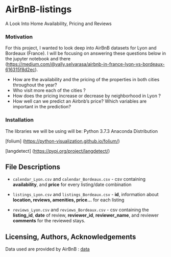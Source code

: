 # AirBnB-listings
A Look Into Home Availability, Pricing and Reviews

### Motivation
For this project, I wanted to look deep into AirBnB datasets for Lyon and Bordeaux (France). I will be focusing on answering these questions below in the jupyter notebook and there (https://medium.com/@vally.selvarasa/airbnb-in-france-lyon-vs-bordeaux-616315f8d2ec). 

- How are the availability and the pricing of the properties in both cities throughout the year?
- Who visit more each of the cities ?
- How does the pricing increase or decrease by neighborhood in Lyon ?
- How well can we predict an Airbnb’s price? Which variables are important in the prediction?

### Installation
The libraries we will be using will be:
Python 3.7.3 Anaconda Distribution

[folium] (https://python-visualization.github.io/folium/)

[langdetect] (https://pypi.org/project/langdetect/)

## File Descriptions
* `calendar_Lyon.csv` and `calendar_Bordeaux.csv` - csv containing **availability**, and **price** for every listing/date combination

* `listings_Lyon.csv` and `listings_Bordeaux.csv` - **id**, information about **location, reviews, amenities, price...** for each listing

* `reviews_Lyon.csv` and `reviews_Bordeaux.csv` - csv containing the **listing_id**, **date** of review, **reviewer_id**, **reviewer_name**, and reviewer **comments** for the reviewed stays.

## Licensing, Authors, Acknowledgements<a name="licensing"></a>

Data used are provided by AirBnB : [data](http://insideairbnb.com/get-the-data.html)
